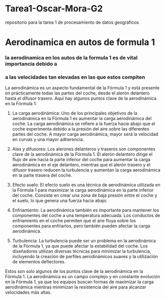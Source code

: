 # Tarea1-Oscar-Mora-G2
repositorio para la tarea 1 de procesamiento de datos geográficos  

# Aerodinamica en autos de formula 1 
 
### la aerodinamica en los autos de la formula 1 es de vital importancia debido a
### a las velocidades tan elevadas en las que estos compiten 

La aerodinámica es un aspecto fundamental de la Fórmula 1 y está presente en prácticamente todas las partes del coche, desde el alerón delantero hasta el difusor trasero. Aquí hay algunos puntos clave de la aerodinámica en la Fórmula 1:

1. La carga aerodinámica: Uno de los principales objetivos de la aerodinámica en la Fórmula 1 es aumentar la carga aerodinámica del coche. La carga aerodinámica se refiere a la fuerza hacia abajo que el coche experimenta debido a la presión del aire sobre las diferentes partes del coche. A mayor carga aerodinámica, mayor será la velocidad en curvas y una mayor adherencia.

2. Alas y difusores: Los alerones delanteros y traseros son componentes clave de la aerodinámica de la Fórmula 1. El alerón delantero dirige el flujo de aire hacia la parte inferior del coche para aumentar la carga aerodinámica en el eje delantero, mientras que el alerón trasero y el difusor trasero reducen la turbulencia y aumentan la carga aerodinámica en la parte trasera del coche.

3. Efecto suelo: El efecto suelo es una técnica de aerodinámica utilizada en la Fórmula 1 para maximizar la carga aerodinámica en la parte inferior del coche. Consiste en crear una zona de baja presión entre el coche y el suelo, lo que genera una fuerza hacia abajo.

4. Enfriamiento: La aerodinámica también es importante para mantener los componentes del coche a una temperatura adecuada. Los conductos de enfriamiento en el coche permiten que el aire fluya sobre los componentes para enfriarlos, pero también pueden afectar la carga aerodinámica.

5. Turbulencia: La turbulencia puede ser un problema en la aerodinámica de la Fórmula 1, ya que puede afectar la estabilidad del coche. Los diseñadores utilizan diversas técnicas para minimizar la turbulencia, incluyendo la creación de perfiles aerodinámicos suaves y la utilización de elementos deflectores.

Estos son solo algunos de los puntos clave de la aerodinámica en la Fórmula 1. La aerodinámica es un campo complejo y en constante evolución en la Fórmula 1, ya que los equipos buscan formas de maximizar la carga aerodinámica mientras minimizan la resistencia del aire para alcanzar velocidades más altas.
